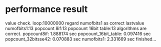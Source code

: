 # performance result
value check. loop:10000000
regard numofbits1 as correct
lastvalue
numofbits1:13
popcount 8if:13
popcount 16bit table:13
algorithms are correct.
popcount8if:   1.888174 sec
popcount_16bit_table:   0.097416 sec
popcount_32bitsse42:   0.070883 sec
numofbits1:   2.331669 sec
finished...